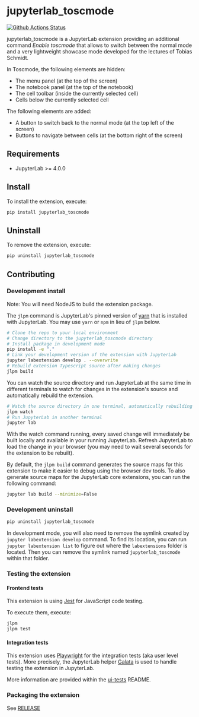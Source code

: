 # jupyterlab_toscmode

[![Github Actions Status](https://github.com/toscm/toscmode/actions/workflows/build.yml/badge.svg)](https://github.com/toscm/toscmode/actions/workflows/build.yml)
<!-- [![Binder](https://mybinder.org/badge_logo.svg)](https://mybinder.org/v2/gh/toscm/toscmode/main?urlpath=lab) -->

jupyterlab_toscmode is a JupyterLab extension providing an additional command *Enable toscmode* that allows to switch between the normal mode and a very lightweight showcase mode developed for the lectures of Tobias Schmidt.

In Toscmode, the following elements are hidden:

- The menu panel (at the top of the screen)
- The notebook panel (at the top of the notebook)
- The cell toolbar (inside the currently selected cell)
- Cells below the currently selected cell

The following elements are added:

- A button to switch back to the normal mode (at the top left of the screen)
- Buttons to navigate between cells (at the bottom right of the screen)

## Requirements

- JupyterLab >= 4.0.0

## Install

To install the extension, execute:

```bash
pip install jupyterlab_toscmode
```

## Uninstall

To remove the extension, execute:

```bash
pip uninstall jupyterlab_toscmode
```

## Contributing

### Development install

Note: You will need NodeJS to build the extension package.

The `jlpm` command is JupyterLab's pinned version of
[yarn](https://yarnpkg.com/) that is installed with JupyterLab. You may use
`yarn` or `npm` in lieu of `jlpm` below.

```bash
# Clone the repo to your local environment
# Change directory to the jupyterlab_toscmode directory
# Install package in development mode
pip install -e "."
# Link your development version of the extension with JupyterLab
jupyter labextension develop . --overwrite
# Rebuild extension Typescript source after making changes
jlpm build
```

You can watch the source directory and run JupyterLab at the same time in different terminals to watch for changes in the extension's source and automatically rebuild the extension.

```bash
# Watch the source directory in one terminal, automatically rebuilding when needed
jlpm watch
# Run JupyterLab in another terminal
jupyter lab
```

With the watch command running, every saved change will immediately be built locally and available in your running JupyterLab. Refresh JupyterLab to load the change in your browser (you may need to wait several seconds for the extension to be rebuilt).

By default, the `jlpm build` command generates the source maps for this extension to make it easier to debug using the browser dev tools. To also generate source maps for the JupyterLab core extensions, you can run the following command:

```bash
jupyter lab build --minimize=False
```

### Development uninstall

```bash
pip uninstall jupyterlab_toscmode
```

In development mode, you will also need to remove the symlink created by `jupyter labextension develop`
command. To find its location, you can run `jupyter labextension list` to figure out where the `labextensions`
folder is located. Then you can remove the symlink named `jupyterlab_toscmode` within that folder.

### Testing the extension

#### Frontend tests

This extension is using [Jest](https://jestjs.io/) for JavaScript code testing.

To execute them, execute:

```sh
jlpm
jlpm test
```

#### Integration tests

This extension uses [Playwright](https://playwright.dev/docs/intro) for the integration tests (aka user level tests).
More precisely, the JupyterLab helper [Galata](https://github.com/jupyterlab/jupyterlab/tree/master/galata) is used to handle testing the extension in JupyterLab.

More information are provided within the [ui-tests](./ui-tests/README.md) README.

### Packaging the extension

See [RELEASE](RELEASE.md)
